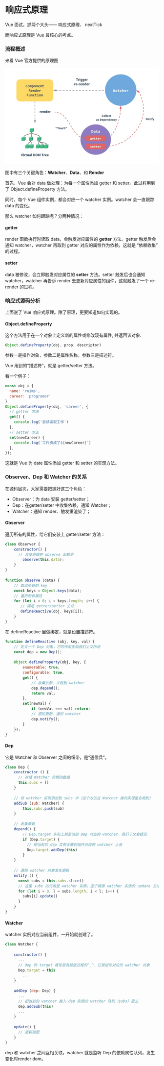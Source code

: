 # 响应式原理

Vue 面试，抓两个大头—— 响应式原理、 nextTick

而响应式原理是 Vue 最核心的考点。

### 流程概述

来看 Vue 官方提供的原理图

![WechatIMG249](../image/WechatIMG249.jpeg)

图中有三个关键角色：**Watcher**、**Data**、和 **Render**

首先，Vue 会对 data 做处理：为每一个属性添加 getter 和 setter。此过程用到了 Object.defineProperty 方法。

同时，每个 Vue 组件实例，都会对应一个 watcher 实例。watcher 会一直跟踪 data 的变化。

那么 watcher 如何跟踪呢？分两种情况：

#### getter

render 函数执行时读取 data，会触发对应属性的 **getter** 方法。getter 触发后会通知 watcher，watcher 再取到 getter 对应的属性作为依赖，这就是 “依赖收集” 的过程。

#### setter

data 被修改，会立即触发对应属性的 **setter** 方法。setter 触发后也会通知 watcher，watcher 再告诉 render 去更新对应属性的组件，这就触发了一个 re-render 的过程。

### 响应式源码分析

上面说了 Vue 响应式原理。除了原理，更要知道如何实现的。

#### Object.defineProperty

这个方法用于在一个对象上定义新的属性或修改现有属性, 并返回该对象.

```js
Object.defineProperty(obj, prop, descriptor)
```

参数一是操作对象，参数二是属性名称，参数三是描述符。

Vue 用到的“描述符”，就是 getter/setter 方法。

看一个例子：

```js
const obj = {
  name: 'ruims',
  career: 'programer'
}
Object.defineProperty(obj, 'career', {
  // getter 方法
  get() {
    console.log('尝试读取工作')
  },
  // setter 方法
  set(newCareer) {
    console.log(`工作换成了${newCareer}`)
  },
});
```

这就是 Vue 为 date 属性添加 getter 和 setter 的实现方法。


### Observer、Dep 和 Watcher 的关系

在源码层次，大家需要把握好这三个角色：

* Observer：为 data 安装 getter/setter；
* Dep：在getter/setter 中收集依赖，通知 Watcher；
* Watcher：通知 render、触发重渲染了；

#### Observer

遍历所有的属性，给它们安装上 getter/setter 方法：

```js
class Observer {
    constructor() {
      // 具体逻辑在 observe 函数里
        observe(this.data);
    }
}

function observe (data) {
    // 取出所有的 key
    const keys = Object.keys(data);
    // 遍历所有属性
    for (let i = 0; i < keys.length; i++) {
       // 绑定 getter/setter 方法
       defineReactive(obj, keys[i]);
    }
}
```

在 defineReactive 里做绑定，就是设置描述符。

```js
function defineReactive (obj, key, val) {
    // 定义一个 Dep 对象，它的作用正如我们上文所说
    const dep = new Dep();
  
    Object.defineProperty(obj, key, {
        enumerable: true,
        configurable: true,
        get() {
            // 收集依赖、关联到 watcher
            dep.depend();
            return val;         
        },
        set(newVal) {
            if (newVal === val) return;
            // 感知更新、通知 watcher
            dep.notify();
        }
    });
}
```

#### Dep

它是 Watcher 和 Observer 之间的纽带，是“通信兵“。

```js
class Dep {
    constructor () {
      // 存储 Watcher 实例的数组
      this.subs = [] 
    }
  
    // 将 watcher 实例添加到 subs 中（这个方法在 Watcher 类的实现里会用到）
    addSub (sub: Watcher) {
        this.subs.push(sub)
    }
  
    // 收集依赖
    depend() {
        // Dep.target 实际上就是当前 Dep 对应的 watcher，我们下文会提及
        if (Dep.target) {
          // 把当前的 dep 实例关联到组件对应的 watcher 上去
          Dep.target.addDep(this)
        }
    }

    // 通知 watcher 对象发生更新
    notify () {
      const subs = this.subs.slice()
      // 这里 subs 的元素是 watcher 实例，逐个调用 watcher 实例的 update 方法
      for (let i = 0, l = subs.length; i < l; i++) {
        subs[i].update()
      }
    }
}
```

#### Watcher

watcher 实例对应当前组件，一开始就创建了。

```js
class Watcher {

    constructor() {
      ...
      // Dep 的 target 属性是有赋值过程的^_^，它是组件对应的 watcher 对象
      Dep.target = this                     
        ...
    }

    addDep (dep: Dep) {
      ...
      // 把当前的 watcher 推入 dep 实例的 watcher 队列（subs）里去
      dep.addSub(this)
      ...
    }
    
    update() {
      // 更新视图
    }
}
```

dep 和 watcher 之间互相关联，watcher 就是监听 Dep 的依赖属性队列，发生变化时render dom。

